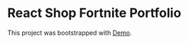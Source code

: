 # React Shop Fortnite Portfolio 

This project was bootstrapped with [Demo](https://github.io/react-shop-fortnite).

